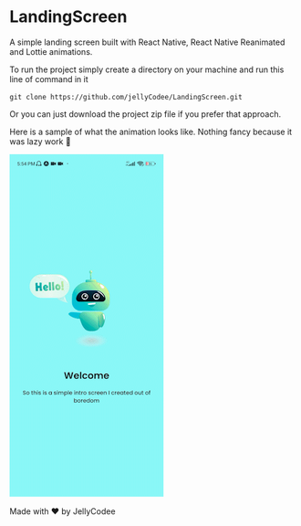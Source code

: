 # LandingScreen
A simple landing screen built with React Native, React Native Reanimated and Lottie animations.

To run the project simply create a directory on your machine and run this line of command in it
```
git clone https://github.com/jellyCodee/LandingScreen.git
```

Or you can just download the project zip file if you prefer that approach.


Here is a sample of what the animation looks like. Nothing fancy because it was lazy work 🙂


![](/assets/sample.gif)



Made with ❤ by JellyCodee
